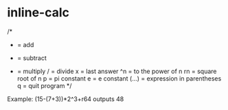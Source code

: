 # inline-calc

/*
+ = add
- = subtract
* = multiply
/ = divide
x = last answer
^n = to the power of n
rn = square root of n
p = pi constant
e = e constant
(...) = expression in parentheses
q = quit program
*/

Example:
(15-(7+3))*2^3+r64
outputs 48

